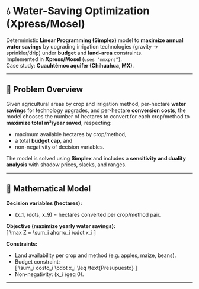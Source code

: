 # 💧 Water-Saving Optimization (Xpress/Mosel)

Deterministic **Linear Programming (Simplex)** model to **maximize annual water savings** by upgrading irrigation technologies (gravity → sprinkler/drip) under **budget** and **land-area** constraints.  
Implemented in **Xpress/Mosel** (`uses "mmxprs"`).  
Case study: **Cuauhtémoc aquifer (Chihuahua, MX)**.  

---

## 🔎 Problem Overview

Given agricultural areas by crop and irrigation method, per-hectare **water savings** for technology upgrades, and per-hectare **conversion costs**, the model chooses the number of hectares to convert for each crop/method to **maximize total m³/year saved**, respecting:
- maximum available hectares by crop/method,
- a total **budget cap**, and
- non-negativity of decision variables.

The model is solved using **Simplex** and includes a **sensitivity and duality analysis** with shadow prices, slacks, and ranges.

---

## 🧮 Mathematical Model

**Decision variables (hectares):**  
- \(x_1, \dots, x_9\) = hectares converted per crop/method pair.

**Objective (maximize yearly water savings):**  
\[
\max Z = \sum_i ahorro_i \cdot x_i
\]

**Constraints:**
- Land availability per crop and method (e.g. apples, maize, beans).  
- Budget constraint:  
  \[
  \sum_i costo_i \cdot x_i \leq \text{Presupuesto}
  \]  
- Non-negativity: \(x_i \geq 0\).

---

